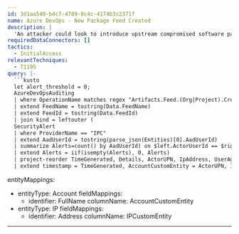 ```yaml
---
id: 3d1aa540-b4c7-4789-8c4c-4174b3c2371f
name: Azure DevOps - New Package Feed Created
description: |
  'An attacker could look to introduce upstream compromised software packages by creating a new package feed within Azure DevOps. This query looks for new Feeds and includes details on any Microsoft Entra ID Identity Protection alerts related to the user account creating the feed to assist in triage.'
requiredDataConnectors: []
tactics:
  - InitialAccess
relevantTechniques:
  - T1195
query: |-
  ```kusto
  let alert_threshold = 0;
  AzureDevOpsAuditing
  | where OperationName matches regex "Artifacts.Feed.(Org|Project).Create"
  | extend FeedName = tostring(Data.FeedName)
  | extend FeedId = tostring(Data.FeedId)
  | join kind = leftouter (
  SecurityAlert
  | where ProviderName == "IPC"
  | extend AadUserId = tostring(parse_json(Entities)[0].AadUserId)
  | summarize Alerts=count() by AadUserId) on $left.ActorUserId == $right.AadUserId
  | extend Alerts = iif(isempty(Alerts), 0, Alerts)
  | project-reorder TimeGenerated, Details, ActorUPN, IpAddress, UserAgent
  | extend timestamp = TimeGenerated, AccountCustomEntity = ActorUPN, IPCustomEntity = IpAddress
  ```
entityMappings:
  - entityType: Account
    fieldMappings:
      - identifier: FullName
        columnName: AccountCustomEntity
  - entityType: IP
    fieldMappings:
      - identifier: Address
        columnName: IPCustomEntity
---
```


